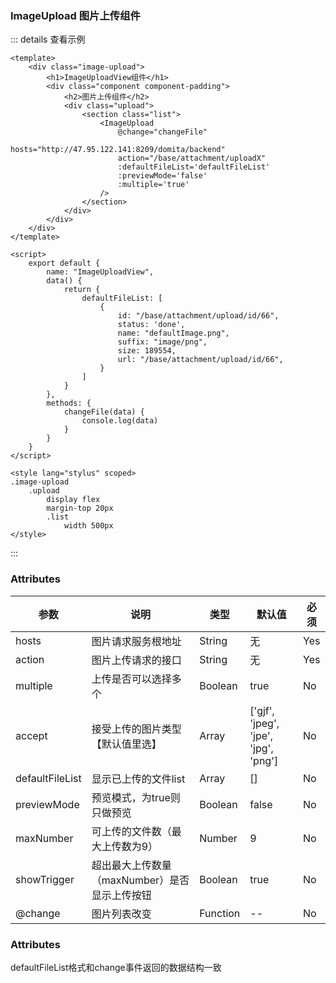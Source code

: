 ### ImageUpload 图片上传组件

<template>
	<div class="image-upload">
		<h1>ImageUploadView组件</h1>
		<div class="component component-padding">
			<h2>图片上传组件</h2>
			<div class="upload">
				<section class="list">
					<ImageUpload
						@change="changeFile"
						hosts="http://47.95.122.141:8209/domita/backend"
						action="/base/attachment/uploadX"
						:defaultFileList='defaultFileList'
						:previewMode='false'
						:multiple='true'
					/>
				</section>
			</div>
		</div>
	</div>
</template>

<script>
    export default {
		name: "ImageUploadView",
		data() {
			return {
				defaultFileList: [
					{
						id: "/base/attachment/upload/id/66",
						status: 'done',
						name: "defaultImage.png",
						suffix: "image/png",
						size: 189554,
						url: "/base/attachment/upload/id/66",
					}
				]
			}
		},
		methods: {
			changeFile(data) {
				console.log(data)
			}
		}
    }
</script>

<style lang="stylus" scoped>
.image-upload
	.upload
		display flex
		margin-top 20px
		.list
			width 500px
</style>

::: details 查看示例
```vue
<template>
	<div class="image-upload">
		<h1>ImageUploadView组件</h1>
		<div class="component component-padding">
			<h2>图片上传组件</h2>
			<div class="upload">
				<section class="list">
					<ImageUpload
						@change="changeFile"
						hosts="http://47.95.122.141:8209/domita/backend"
						action="/base/attachment/uploadX"
						:defaultFileList='defaultFileList'
						:previewMode='false'
						:multiple='true'
					/>
				</section>
			</div>
		</div>
	</div>
</template>

<script>
    export default {
		name: "ImageUploadView",
		data() {
			return {
				defaultFileList: [
					{
						id: "/base/attachment/upload/id/66",
						status: 'done',
						name: "defaultImage.png",
						suffix: "image/png",
						size: 189554,
						url: "/base/attachment/upload/id/66",
					}
				]
			}
		},
		methods: {
			changeFile(data) {
				console.log(data)
			}
		}
    }
</script>

<style lang="stylus" scoped>
.image-upload
	.upload
		display flex
		margin-top 20px
		.list
			width 500px
</style>
```
:::

### Attributes

| 参数     | 说明  | 类型    | 默认值  | 必须    |
| ------- | ---- | ------ | ------- | ------ |
| hosts    | 图片请求服务根地址 | String | 无 | Yes |
| action    | 图片上传请求的接口 | String | 无 | Yes |
| multiple    | 上传是否可以选择多个 | Boolean | true | No |
| accept    | 接受上传的图片类型 【默认值里选】 | Array | ['gjf', 'jpeg', 'jpe', 'jpg', 'png'] | No |
| defaultFileList | 显示已上传的文件list | Array | [] | No |
| previewMode | 预览模式，为true则只做预览 | Boolean | false | No |
| maxNumber | 可上传的文件数（最大上传数为9） | Number | 9 | No |
| showTrigger | 超出最大上传数量（maxNumber）是否显示上传按钮 | Boolean | true | No |
| @change    | 图片列表改变 | Function | -- | No |

### Attributes

defaultFileList格式和change事件返回的数据结构一致
